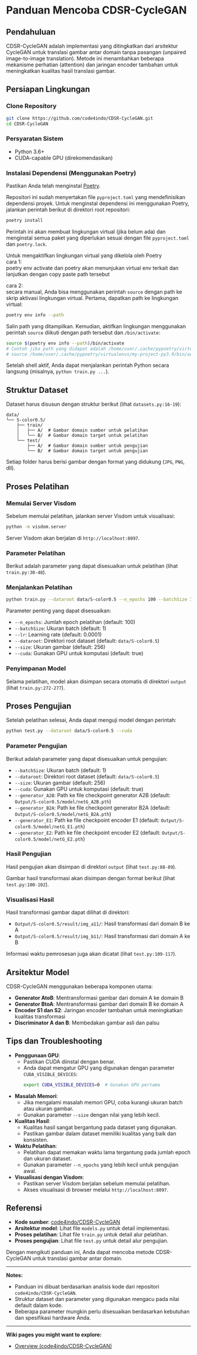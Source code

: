 # Panduan Mencoba CDSR-CycleGAN

## Pendahuluan

CDSR-CycleGAN adalah implementasi yang ditingkatkan dari arsitektur CycleGAN untuk translasi gambar antar domain tanpa pasangan (unpaired image-to-image translation). Metode ini menambahkan beberapa mekanisme perhatian (attention) dan jaringan encoder tambahan untuk meningkatkan kualitas hasil translasi gambar.

## Persiapan Lingkungan

### Clone Repository

```bash
git clone https://github.com/code4indo/CDSR-CycleGAN.git
cd CDSR-CycleGAN
```

### Persyaratan Sistem

*   Python 3.6+
*   CUDA-capable GPU (direkomendasikan)

### Instalasi Dependensi (Menggunakan Poetry)

Pastikan Anda telah menginstal [Poetry](https://python-poetry.org/docs/#installation).

Repositori ini sudah menyertakan file `pyproject.toml` yang mendefinisikan dependensi proyek. Untuk menginstal dependensi ini menggunakan Poetry, jalankan perintah berikut di direktori root repositori:

```bash
poetry install
```

Perintah ini akan membuat lingkungan virtual (jika belum ada) dan menginstal semua paket yang diperlukan sesuai dengan file `pyproject.toml` dan `poetry.lock`.

Untuk mengaktifkan lingkungan virtual yang dikelola oleh Poetry    
cara 1:   
poetry env activate dan poetry akan menunjukan virtual env terkait dan lanjutkan dengan copy paste path tersebut 

cara 2:   
secara manual, Anda bisa menggunakan perintah `source` dengan path ke skrip aktivasi lingkungan virtual. Pertama, dapatkan path ke lingkungan virtual:

```bash
poetry env info --path
```

Salin path yang ditampilkan. Kemudian, aktifkan lingkungan menggunakan perintah `source` diikuti dengan path tersebut dan `/bin/activate`:

```bash
source $(poetry env info --path)/bin/activate
# Contoh jika path yang didapat adalah /home/user/.cache/pypoetry/virtualenvs/my-project-py3.9:
# source /home/user/.cache/pypoetry/virtualenvs/my-project-py3.9/bin/activate
```
Setelah shell aktif, Anda dapat menjalankan perintah Python secara langsung (misalnya, `python train.py ...`).


## Struktur Dataset

Dataset harus disusun dengan struktur berikut (lihat `datasets.py:16-19`):

```
data/
└── S-color0.5/
    ├── train/
    │   ├── A/  # Gambar domain sumber untuk pelatihan
    │   └── B/  # Gambar domain target untuk pelatihan
    └── test/
        ├── A/  # Gambar domain sumber untuk pengujian
        └── B/  # Gambar domain target untuk pengujian
```

Setiap folder harus berisi gambar dengan format yang didukung (`JPG`, `PNG`, dll).

## Proses Pelatihan

### Memulai Server Visdom

Sebelum memulai pelatihan, jalankan server Visdom untuk visualisasi:

```bash
python -m visdom.server
```

Server Visdom akan berjalan di `http://localhost:8097`.

### Parameter Pelatihan

Berikut adalah parameter yang dapat disesuaikan untuk pelatihan (lihat `train.py:30-48`).

### Menjalankan Pelatihan

```bash
python train.py --dataroot data/S-color0.5 --n_epochs 100 --batchSize 1 --size 256
```

Parameter penting yang dapat disesuaikan:

*   `--n_epochs`: Jumlah epoch pelatihan (default: 100)
*   `--batchSize`: Ukuran batch (default: 1)
*   `--lr`: Learning rate (default: 0.0001)
*   `--dataroot`: Direktori root dataset (default: `data/S-color0.5`)
*   `--size`: Ukuran gambar (default: 256)
*   `--cuda`: Gunakan GPU untuk komputasi (default: true)

### Penyimpanan Model

Selama pelatihan, model akan disimpan secara otomatis di direktori `output` (lihat `train.py:272-277`).

## Proses Pengujian

Setelah pelatihan selesai, Anda dapat menguji model dengan perintah:

```bash
python test.py --dataroot data/S-color0.5 --cuda
```

### Parameter Pengujian

Berikut adalah parameter yang dapat disesuaikan untuk pengujian:

*   `--batchSize`: Ukuran batch (default: 1)
*   `--dataroot`: Direktori root dataset (default: `data/S-color0.5`)
*   `--size`: Ukuran gambar (default: 256)
*   `--cuda`: Gunakan GPU untuk komputasi (default: true)
*   `--generator_A2B`: Path ke file checkpoint generator A2B (default: `Output/S-color0.5/model/netG_A2B.pth`)
*   `--generator_B2A`: Path ke file checkpoint generator B2A (default: `Output/S-color0.5/model/netG_B2A.pth`)
*   `--generator_E1`: Path ke file checkpoint encoder E1 (default: `Output/S-color0.5/model/netG_E1.pth`)
*   `--generator_E2`: Path ke file checkpoint encoder E2 (default: `Output/S-color0.5/model/netG_E2.pth`)

### Hasil Pengujian

Hasil pengujian akan disimpan di direktori `output` (lihat `test.py:88-89`).

Gambar hasil transformasi akan disimpan dengan format berikut (lihat `test.py:100-102`).

### Visualisasi Hasil

Hasil transformasi gambar dapat dilihat di direktori:

*   `Output/S-color0.5/result/img_a11/`: Hasil transformasi dari domain B ke A
*   `Output/S-color0.5/result/img_b11/`: Hasil transformasi dari domain A ke B

Informasi waktu pemrosesan juga akan dicatat (lihat `test.py:109-117`).

## Arsitektur Model

CDSR-CycleGAN menggunakan beberapa komponen utama:

*   **Generator AtoB**: Mentransformasi gambar dari domain A ke domain B
*   **Generator BtoA**: Mentransformasi gambar dari domain B ke domain A
*   **Encoder S1 dan S2**: Jaringan encoder tambahan untuk meningkatkan kualitas transformasi
*   **Discriminator A dan B**: Membedakan gambar asli dan palsu

## Tips dan Troubleshooting

*   **Penggunaan GPU**:
    *   Pastikan CUDA diinstal dengan benar.
    *   Anda dapat mengatur GPU yang digunakan dengan parameter `CUDA_VISIBLE_DEVICES`:
        ```bash
        export CUDA_VISIBLE_DEVICES=0  # Gunakan GPU pertama
        ```
*   **Masalah Memori**:
    *   Jika mengalami masalah memori GPU, coba kurangi ukuran batch atau ukuran gambar.
    *   Gunakan parameter `--size` dengan nilai yang lebih kecil.
*   **Kualitas Hasil**:
    *   Kualitas hasil sangat bergantung pada dataset yang digunakan.
    *   Pastikan gambar dalam dataset memiliki kualitas yang baik dan konsisten.
*   **Waktu Pelatihan**:
    *   Pelatihan dapat memakan waktu lama tergantung pada jumlah epoch dan ukuran dataset.
    *   Gunakan parameter `--n_epochs` yang lebih kecil untuk pengujian awal.
*   **Visualisasi dengan Visdom**:
    *   Pastikan server Visdom berjalan sebelum memulai pelatihan.
    *   Akses visualisasi di browser melalui `http://localhost:8097`.

## Referensi

*   **Kode sumber**: [code4indo/CDSR-CycleGAN](https://github.com/code4indo/CDSR-CycleGAN)
*   **Arsitektur model**: Lihat file `models.py` untuk detail implementasi.
*   **Proses pelatihan**: Lihat file `train.py` untuk detail alur pelatihan.
*   **Proses pengujian**: Lihat file `test.py` untuk detail alur pengujian.

Dengan mengikuti panduan ini, Anda dapat mencoba metode CDSR-CycleGAN untuk translasi gambar antar domain.

---

**Notes:**

*   Panduan ini dibuat berdasarkan analisis kode dari repositori `code4indo/CDSR-CycleGAN`.
*   Struktur dataset dan parameter yang digunakan mengacu pada nilai default dalam kode.
*   Beberapa parameter mungkin perlu disesuaikan berdasarkan kebutuhan dan spesifikasi hardware Anda.

---

**Wiki pages you might want to explore:**

*   [Overview (code4indo/CDSR-CycleGAN)](https://github.com/code4indo/CDSR-CycleGAN/wiki)

